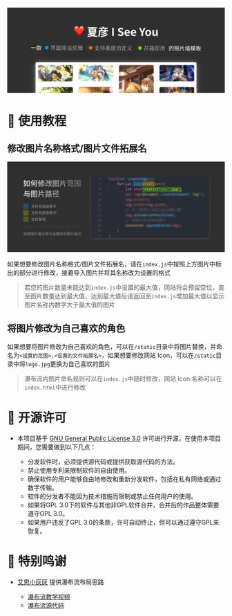 ![intro](/static/README_RESOURCE/intro.png)

# 📕 使用教程

## 修改图片名称格式/图片文件拓展名

![tutorial1](static/README_RESOURCE/Tutorial1.png)

如果想要修改图片名称格式/图片文件拓展名，请在`index.js`中按照上方图片中标出的部分进行修改，接着导入图片并将其名称改为设置的格式

> 若您的图片数量未能达到`index.js`中设置的最大值，网站将会预留空位，直至图片数量达到最大值，达到最大值后请返回至`index.js`增加最大值以显示图片名称内数字大于最大值的图片

## 将图片修改为自己喜欢的角色

如果想要将图片修改为自己喜欢的角色，可以在`/static`目录中将图片替换，并命名为`<设置的范围>.<设置的文件拓展名>`，如果想要修改网站 Icon，可以在`/static`目录中将`logo.jpg`更换为自己喜欢的图片

> 瀑布流内图片命名规则可以在`index.js`中随时修改，网站 Icon 名称可以在`index.html`中进行修改

# 📜 开源许可

- 本项目基于 [GNU General Public License 3.0](https://www.gnu.org/licenses/gpl-3.0.en.html) 许可进行开源，在使用本项目期间，您需要做到以下几点：

  - 分发软件时，必须提供源代码或提供获取源代码的方法。
  - 禁止使用专利来限制软件的自由使用。
  - 确保软件的用户能够自由地修改和重新分发软件，包括在私有网络或通过数字传输。
  - 软件的分发者不能因为技术措施而限制或禁止任何用户的使用。
  - 如果将GPL 3.0下的软件与其他非GPL软件合并，合并后的作品整体需要遵守GPL 3.0。
  - 如果用户违反了GPL 3.0的条款，许可自动终止，但可以通过遵守GPL来恢复。

# 🥳 特别鸣谢

- [艾恩小灰灰](https://space.bilibili.com/13604667) 提供瀑布流布局思路

  - [瀑布流教学视频](https://www.bilibili.com/video/BV1sK411R7bD/)
  - [瀑布流源代码](https://gitee.com/wyanhui02/html_css_demo/tree/master/code/194)